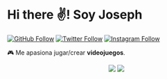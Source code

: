 # Hi there ✌! Soy Joseph

[![GitHub Follow](https://img.shields.io/github/followers/josephLSalgado?label=Follow%20%40josephLSalgado&style=social)](https://github.com/josephLSalgado)
[![Twitter Follow](https://img.shields.io/twitter/follow/JosephSalgado_?style=social)](https://twitter.com/PisshhSalgado)
[![Instagram Follow](images/instagram_logo.png)](https://www.instagram.com/joelouis_salgado)

🎮 Me apasiona jugar/crear **videojuegos**.

<p align="center">
  <img src="https://github-readme-stats.vercel.app/api/top-langs/?username=josephLSalgado&exclude_repo=IA-Innovaccion&langs_count=3&theme=midnight-purple">
  <img src="https://github-readme-stats.vercel.app/api?username=josephLSalgado&count_private=true&show_icons=true&theme=midnight-purple">
</p>
